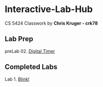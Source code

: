 # Interactive-Lab-Hub

CS 5424 Classwork by **Chris Kruger - crk78**

## Lab Prep

preLab 02. [Digital Timer](https://github.com/ckruger0/Interactive-Lab-Hub/blob/master/prelab2.md)

## Completed Labs

Lab 1. [Blink!](https://github.com/ckruger0/IDD-Fa18-Lab1)
